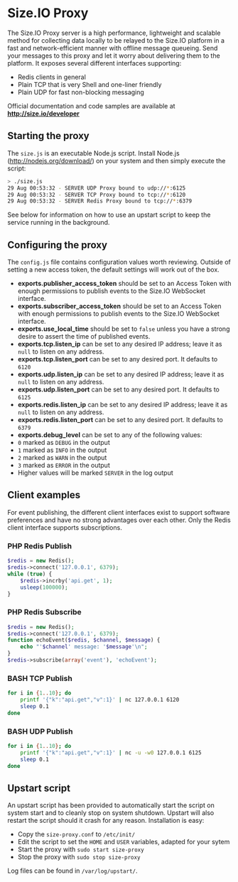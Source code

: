 Size.IO Proxy
==========

The Size.IO Proxy server is a high performance, lightweight and scalable method for collecting data locally to be relayed to the Size.IO platform in a fast and network-efficient manner with offline message queueing.  Send your messages to this proxy and let it worry about delivering them to the platform. It exposes several different interfaces supporting:

 * Redis clients in general
 * Plain TCP that is very Shell and one-liner friendly
 * Plain UDP for fast non-blocking messaging

Official documentation and code samples are available at **http://size.io/developer**

## Starting the proxy

The `size.js` is an executable Node.js script.  Install Node.js (http://nodejs.org/download/) on your system and then simply execute the script:

```bash
> ./size.js
29 Aug 00:53:32 - SERVER UDP Proxy bound to udp://*:6125
29 Aug 00:53:32 - SERVER TCP Proxy bound to tcp://*:6120
29 Aug 00:53:32 - SERVER Redis Proxy bound to tcp://*:6379
```

See below for information on how to use an upstart script to keep the service running in the background.

## Configuring the proxy

The `config.js` file contains configuration values worth reviewing.  Outside of setting a new access token, the default settings will work out of the box.

 * **exports.publisher_access_token** should be set to an Access Token with enough permissions to publish events to the Size.IO WebSocket interface.
 * **exports.subscriber_access_token** should be set to an Access Token with enough permissions to publish events to the Size.IO WebSocket interface.
 * **exports.use_local_time** should be set to `false` unless you have a strong desire to assert the time of published events.
 * **exports.tcp.listen_ip** can be set to any desired IP address; leave it as `null` to listen on any address.
 * **exports.tcp.listen_port** can be set to any desired port. It defaults to `6120`
 * **exports.udp.listen_ip** can be set to any desired IP address; leave it as `null` to listen on any address.
 * **exports.udp.listen_port** can be set to any desired port. It defaults to `6125`
 * **exports.redis.listen_ip** can be set to any desired IP address; leave it as `null` to listen on any address.
 * **exports.redis.listen_port** can be set to any desired port. It defaults to `6379`
 * **exports.debug_level** can be set to any of the following values:
  * `0` marked as `DEBUG` in the output
  * `1` marked as `INFO` in the output
  * `2` marked as `WARN` in the output
  * `3` marked as `ERROR` in the output
  * Higher values will be marked `SERVER` in the log output

## Client examples

For event publishing, the different client interfaces exist to support software preferences and have no strong advantages over each other.  Only the Redis client interface supports subscriptions.

### PHP Redis Publish
```php
$redis = new Redis();
$redis->connect('127.0.0.1', 6379);
while (true) {
    $redis->incrby('api.get', 1);
	usleep(100000);
}
```

### PHP Redis Subscribe
```php
$redis = new Redis();
$redis->connect('127.0.0.1', 6379);
function echoEvent($redis, $channel, $message) {
	echo "'$channel' message: '$message'\n";
}
$redis->subscribe(array('event'), 'echoEvent');
```

### BASH TCP Publish
```bash
for i in {1..10}; do
    printf '{"k":"api.get","v":1}' | nc 127.0.0.1 6120
    sleep 0.1
done
```

### BASH UDP Publish
```bash
for i in {1..10}; do
    printf '{"k":"api.get","v":1}' | nc -u -w0 127.0.0.1 6125
    sleep 0.1
done
```

## Upstart script
An upstart script has been provided to automatically start the script on system start and to cleanly stop on system shutdown. Upstart will also restart the script should it crash for any reason.  Installation is easy:

 * Copy the `size-proxy.conf` to `/etc/init/`
 * Edit the script to set the `HOME` and `USER` variables, adapted for your sytem
 * Start the proxy with `sudo start size-proxy`
 * Stop the proxy with `sudo stop size-proxy`

Log files can be found in `/var/log/upstart/`.
